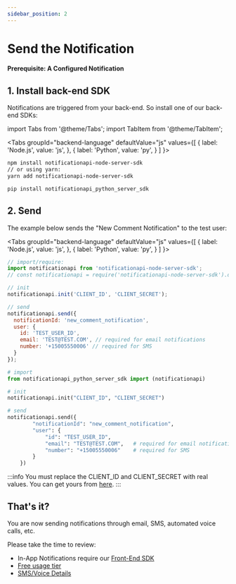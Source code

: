```yaml
---
sidebar_position: 2
---
```


# Send the Notification

#### Prerequisite: A Configured Notification

## 1. Install back-end SDK

Notifications are triggered from your back-end. So install one of our back-end SDKs:

import Tabs from '@theme/Tabs';
import TabItem from '@theme/TabItem';

<Tabs
groupId="backend-language"
defaultValue="js"
values={[
{ label: 'Node.js', value: 'js', },
{ label: 'Python', value: 'py', }
]
}>
<TabItem value="js">

```bash
npm install notificationapi-node-server-sdk
// or using yarn:
yarn add notificationapi-node-server-sdk
```

</TabItem>
<TabItem value="py">

```bash
pip install notificationapi_python_server_sdk
```

</TabItem>
</Tabs>

## 2. Send

The example below sends the "New Comment Notification" to the test user:

<Tabs
groupId="backend-language"
defaultValue="js"
values={[
{ label: 'Node.js', value: 'js', },
{ label: 'Python', value: 'py', }
]
}>
<TabItem value="js">

```js
// import/require:
import notificationapi from 'notificationapi-node-server-sdk';
// const notificationapi = require('notificationapi-node-server-sdk').default

// init
notificationapi.init('CLIENT_ID', 'CLIENT_SECRET');

// send
notificationapi.send({
  notificationId: 'new_comment_notification',
  user: {
    id: 'TEST_USER_ID',
    email: 'TEST@TEST.COM', // required for email notifications
    number: '+15005550006' // required for SMS
  }
});
```

</TabItem>
<TabItem value="py">

```py
# import
from notificationapi_python_server_sdk import (notificationapi)

# init
notificationapi.init("CLIENT_ID", "CLIENT_SECRET")

# send
notificationapi.send({
        "notificationId": "new_comment_notification",
        "user": {
            "id": "TEST_USER_ID",
            "email": "TEST@TEST.COM",   # required for email notifications
            "number": "+15005550006"    # required for SMS
        }
    })
```

</TabItem>
</Tabs>

:::info
You must replace the CLIENT_ID and CLIENT_SECRET with real values. You can get yours from [here](https://app.notificationapi.com/environments).
:::

## That's it?

You are now sending notifications through email, SMS, automated voice calls, etc.

Please take the time to review:

- In-App Notifications require our [Front-End SDK](../guides/display-inapp-notifications)
- [Free usage tier](https://www.notificationapi.com/pricing)
- [SMS/Voice Details](../guides/sms-call)
